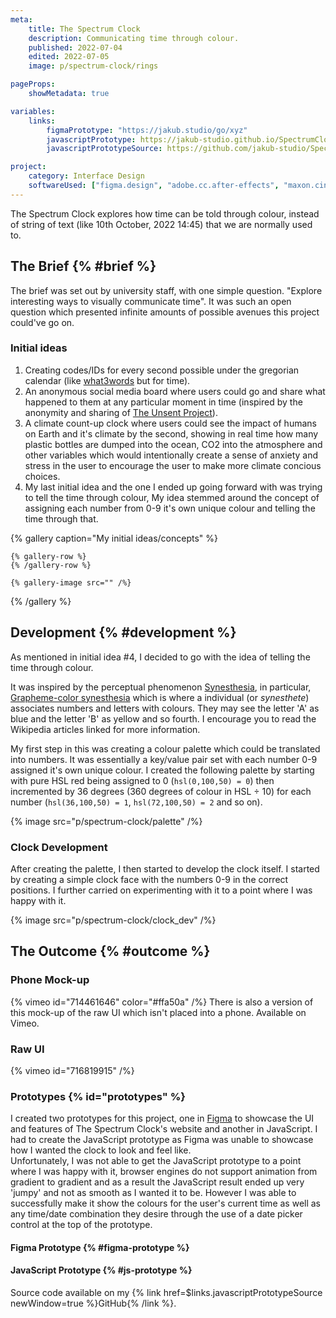 ```yaml
---
meta:
    title: The Spectrum Clock
    description: Communicating time through colour.
    published: 2022-07-04
    edited: 2022-07-05
    image: p/spectrum-clock/rings

pageProps:
    showMetadata: true

variables:
    links:
        figmaPrototype: "https://jakub.studio/go/xyz"
        javascriptPrototype: https://jakub-studio.github.io/SpectrumClock/build/
        javascriptPrototypeSource: https://github.com/jakub-studio/SpectrumClock

project:
    category: Interface Design
    softwareUsed: ["figma.design", "adobe.cc.after-effects", "maxon.cinema4d", "maxon.redshift"]
---
```

The Spectrum Clock explores how time can be told through colour, instead of string of text (like 10th October, 2022 14:45) that we are normally used to.

## The Brief {% #brief %}
The brief was set out by university staff, with one simple question. "Explore interesting ways to visually communicate time". It was such an open question which presented infinite amounts of possible avenues this project could've go on.

### Initial ideas
1. Creating codes/IDs for every second possible under the gregorian calendar (like [what3words](https://what3words.com/) but for time).
2. An anonymous social media board where users could go and share what happened to them at any particular moment in time (inspired by the anonymity and sharing of [The Unsent Project](https://theunsentproject.com/)).
3. A climate count-up clock where users could see the impact of humans on Earth and it's climate by the second, showing in real time how many plastic bottles are dumped into the ocean, CO2 into the atmosphere and other variables which would intentionally create a sense of anxiety and stress in the user to encourage the user to make more climate concious choices.
4. My last initial idea and the one I ended up going forward with was trying to tell the time through colour,  My idea stemmed around the concept of assigning each number from 0-9 it's own unique colour and telling the time through that.

{% gallery caption="My initial ideas/concepts" %}

    {% gallery-row %}
    {% /gallery-row %}

    {% gallery-image src="" /%}
{% /gallery %}

## Development {% #development %}
As mentioned in initial idea #4, I decided to go with the idea of telling the time through colour.

It was inspired by the perceptual phenomenon [Synesthesia](https://en.wikipedia.org/wiki/Synesthesia), in particular, [Grapheme-color synesthesia](https://en.wikipedia.org/wiki/Grapheme%E2%80%93color_synesthesia) which is where a individual (or *synesthete*) associates numbers and letters with colours. They may see the letter 'A' as blue and the letter 'B' as yellow and so fourth. I encourage you to read the Wikipedia articles linked for more information.

My first step in this was creating a colour palette which could be translated into numbers. It was essentially a key/value pair set with each number 0-9 assigned it's own unique colour. I created the following palette by starting with pure HSL red being assigned to 0 (`hsl(0,100,50) = 0`) then incremented by 36 degrees (360 degrees of colour in HSL &#247; 10) for each number (`hsl(36,100,50) = 1`, `hsl(72,100,50) = 2` and so on).

{% image src="p/spectrum-clock/palette" /%}

### Clock Development
After creating the palette, I then started to develop the clock itself. I started by creating a simple clock face with the numbers 0-9 in the correct positions. I further carried on experimenting with it to a point where I was happy with it.

{% image src="p/spectrum-clock/clock_dev" /%}

## The Outcome {% #outcome %}

### Phone Mock-up
{% vimeo id="714461646" color="#ffa50a" /%}
There is also a version of this mock-up of the raw UI which isn't placed into a phone. Available on Vimeo.

### Raw UI
{% vimeo id="716819915" /%}

### Prototypes {% id="prototypes" %}
I created two prototypes for this project, one in [Figma](https://www.figma.com/) to showcase the UI and features of The Spectrum Clock's website and another in JavaScript. I had to create the JavaScript prototype as Figma was unable to showcase how I wanted the clock to look and feel like.  
Unfortunately, I was not able to get the JavaScript prototype to a point where I was happy with it, browser engines do not support animation from gradient to gradient and as a result the JavaScript result ended up very 'jumpy' and not as smooth as I wanted it to be. However I was able to successfully make it show the colours for the user's current time as well as any time/date combination they desire through the use of a date picker control at the top of the prototype.

#### Figma Prototype {% #figma-prototype %}



#### JavaScript Prototype {% #js-prototype %}
Source code available on my {% link href=$links.javascriptPrototypeSource newWindow=true %}GitHub{% /link %}.